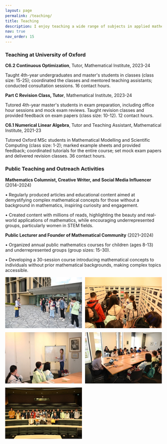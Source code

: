 ```yaml
---
layout: page
permalink: /teaching/
title: Teaching
description: I enjoy teaching a wide range of subjects in applied mathematics and am passionate about explaining mathematical concepts in clear and accessible language to people without a mathematical background, especially young audience.
nav: true
nav_order: 15
---
```


### Teaching at University of Oxford

**C6.2 Continuous Optimization**, Tutor, Mathematical Institute, 2023-24

Taught 4th-year undergraduates and master's students in classes (class size: 15-25); coordinated the classes and mentored teaching assistants; conducted consultation sessions. 16 contact hours.

**Part C Revision Class, Tutor**, Mathematical Institute, 2023-24

Tutored 4th-year master's students in exam preparation, including office hour sessions and mock exam reviews. Taught revision classes and provided feedback on exam papers (class size: 10-12). 12 contact hours.

**C6.1 Numerical Linear Algebra**, Tutor and Teaching Assistant, Mathematical Institute, 2021-23

Tutored Oxford MSc students in Mathematical Modelling and Scientific Computing (class size: 1-2); marked example sheets and provided feedback; coordinated tutorials for the entire course; set mock exam papers and delivered revision classes. 36 contact hours.

### Public Teaching and Outreach Activities

**Mathematics Columnist, Creative Writer, and Social Media Influencer** (2014–2024)

•	Regularly produced articles and educational content aimed at demystifying complex mathematical concepts for those without a background in mathematics, inspiring curiosity and engagement.

•	Created content with millions of reads, highlighting the beauty and real-world applications of mathematics, while encouraging underrepresented groups, particularly women in STEM fields.

**Public Lecturer and Founder of Mathematical Community** (2021–2024)

•	Organized annual public mathematics courses for children (ages 8-13) and underrepresented groups (group sizes: 15-30).

•	Developing a 30-session course introducing mathematical concepts to individuals without prior mathematical backgrounds, making complex topics accessible.

<style>
.t-grid-wrap {
    display: grid;
    grid-template-columns: 1fr 1fr;
    gap: 2%;
    padding: 0 0 50px 0;
}
.t-grid-item { 

}
.t-grid-item-img {
    width: 100%;
}
</style>
<div class="t-grid-wrap">
    <div class="t-grid-item tgi1"><img class="t-grid-item-img" src="/assets/img/teaching/t1.jpg" /></div>
    <div class="t-grid-item tgi2"><img class="t-grid-item-img"  src="/assets/img/teaching/t2.jpg" /></div>
    <div class="t-grid-item tgi3"><img class="t-grid-item-img"  src="/assets/img/teaching/t3.jpg" /></div>
    <div class="t-grid-item tgi4"><img  class="t-grid-item-img" src="/assets/img/teaching/t4.jpg" /></div>
    <div class="t-grid-item tgi5"><img class="t-grid-item-img"  src="/assets/img/teaching/t5.jpg" /></div>
</div>


